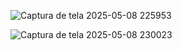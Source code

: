 ![Captura de tela 2025-05-08 225953](https://github.com/user-attachments/assets/872f29e2-d5ac-4593-b0c5-d1d33e19b657)

<div style={ 
 width: 100%;
  height:32px;
  }>
  <div> <p></p></div>
</div>

![Captura de tela 2025-05-08 230023](https://github.com/user-attachments/assets/cfeadfd9-9ddb-4642-b807-423861a5fc36)
